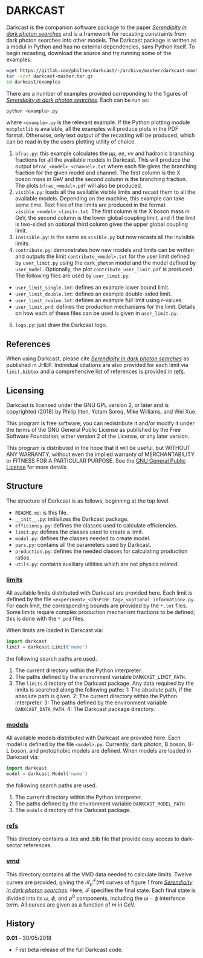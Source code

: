 # DARKCAST

Darkcast is the companion software package to the paper [*Serendipity in dark photon searches*](https://arxiv.org/abs/1801.04847) and is a framework for recasting constraints from dark photon searches into other models. The Darkcast package is written as a modul in Python and has no external dependencies, sans Python itself. To begin recasting, download the source and try running some of the examples:
```bash
wget https://gitlab.com/philten/darkcast/-/archive/master/darkcast-master.tar.gz
tar -xzvf darkcast-master.tar.gz
cd darkcast/examples
```

There are a number of examples provided correponding to the figures of [*Serendipity in dark photon searches*](https://arxiv.org/abs/1801.04847). Each can be run as:
```bash
python <example>.py
```
where `<example>.py` is the relevant example. If the Python plotting module `matplotlib` is available, all the examples will produce plots in the PDF format. Otherwise, only text output of the recasting will be produced, which can be read in by the users plotting utility of choice.

1.  `bfrac.py`: this example calculates the $`\mu\mu`$, $`ee`$, $`\nu\nu`$ and hadronic branching fractions for all the available models in Darkcast. This will produce the output `bfrac_<model>_<channel>.txt` where each file gives the branching fraction for the given model and channel. The first column is the X boson mass in GeV and the second column is the branching fraction. The plots `bfrac_<model>.pdf` will also be produced.
2.  `visible.py`: loads all the available visible limits and recast them to all the available models. Depending on the machine, this example can take some time. Text files of the limits are produced in the format `visible_<model>_<limit>.txt`. The first column is the X boson mass in GeV, the second column is the lower global coupling limit, and if the limit is two-sided an optional third column gives the upper global coupling limit.
3.  `invisible.py`: is the same as `visible.py` but now recasts all the invisible limits.
4.  `contribute.py`: demonstrates how new models and limits can be written and outputs the limit `contribute_<model>.txt` for the user limit defined by `user_limit.py` using the `dark_photon` model and the model defined by `user_model`. Optionally, the plot `contribute_user_limit.pdf` is produced. The following files are used by `user_limit.py`:
  * `user_limit_single.lmt`: defines an example lower bound limit.
  * `user_limit_double.lmt`: defines an example double-sided limit.
  * `user_limit_rvalue.lmt`: defines an example full limit using r-values.
  * `user_limit.prd`: defines the production mechanisms for the limit.
    Details on how each of these files can be used is given in `user_limit.py`.
5.  `logo.py`: just draw the Darkcast logo.

## References

When using Darkcast, please cite [*Serendipity in dark photon searches*](https://arxiv.org/abs/1801.04847) as published in JHEP. Individual citations are also provided for each limit via `limit.bibtex` and a comprehensive list of references is provided in [refs](refs).

## Licensing

Darkcast is licensed under the GNU GPL version 2, or later and is copyrighted (2018) by Philip Ilten, Yotam Soreq, Mike Williams, and Wei Xue.

This program is free software; you can redistribute it and/or modify it under the terms of the GNU General Public License as published by the Free Software Foundation; either version 2 of the License, or any later version.

This program is distributed in the hope that it will be useful, but WITHOUT ANY WARRANTY; without even the implied warranty of MERCHANTABILITY or FITNESS FOR A PARTICULAR PURPOSE. See the [GNU General Public License](https://www.gnu.org/licenses/old-licenses/gpl-2.0.en.html) for more details.

## Structure

The structure of Darkcast is as follows, beginning at the top level.

* `README.md`: is this file.
* `__init__.py`: initializes the Darkcast package.
* `efficiency.py`: defines the classes used to calculate efficiencies.
* `limit.py`: defines the classes used to create a limit.
* `model.py`: defines the classes needed to create model.
* `pars.py`: contains all the parameters used by Darkcast.
* `production.py`: defines the needed classes for calculating production ratios.
* `utils.py`: contains auxiliary utilities which are not physics related.

### [limits](limits)

All available limits distributed with Darkcast are provided here. Each limit is defined by the file `<experiment>_<INSPIRE tag>_<optional information>.py`. For each limit, the corresponding bounds are provided by the `*.lmt` files. Some limits require complex production mechanism fractions to be defined; this is done with the `*.prd` files.

When limits are loaded in Darkcast via:
```python
import darkcast
limit = darkcast.Limit('name')
```
the following search paths are used.
1.  The current directory within the Python interpreter.
2.  The paths defined by the environment variable `DARKCAST_LIMIT_PATH`.
3.  The `limits` directory of the Darkcast package.
Any data required by the limits is searched along the following paths:
1:  The absolute path, if the absolute path is given.
2:  The current directory within the Python interpreter.
3:  The paths defined by the environment variable `DARKCAST_DATA_PATH`.
4:  The Darkcast package directory.

### [models](models)

All available models distributed with Darkcast are provided here. Each model is defined by the file `<model>.py`. Currently, dark photon, B boson, B-L boson, and protophobic models are defined. When models are loaded in Darkcast via:
```python
import darkcast
model = darkcast.Model('name')
```
the following search paths are used.
1.  The current directory within the Python interpreter.
2.  The paths defined by the environment variable `DARKCAST_MODEL_PATH`.
3.  The `models` directory of the Darkcast package.

### [refs](refs)

This directory contains a .tex and .bib file that provide easy access to
dark-sector references.

### [vmd](vmd)

This directory contains all the VMD data needed to calculate limits. Twelve curves are provided, giving the $`\mathcal{R}_\mu^\mathcal{F}(m)`$ curves of figure 1 from [*Serendipity in dark photon searches*](https://arxiv.org/abs/1801.04847). Here, $`\mathcal{F}`$ specifies the final state. Each final state is divided into its $`\omega`$, $`\phi`$, and $`\rho^0`$ components, including the $`\omega-\phi`$ interfence term. All curves are given as a function of $`m`$ in GeV.

## History

**0.01** - 30/05/2018
* First beta release of the full Darkcast code.